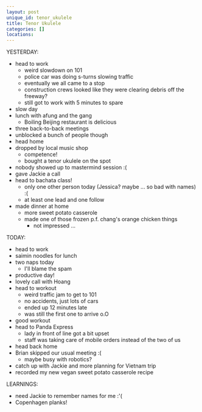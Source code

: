 ```yaml
---
layout: post
unique_id: tenor_ukulele
title: Tenor Ukulele
categories: []
locations: 
---
```


YESTERDAY:
* head to work
  * weird slowdown on 101
  * police car was doing s-turns slowing traffic
  * eventually we all came to a stop
  * construction crews looked like they were clearing debris off the freeway?
  * still got to work with 5 minutes to spare
* slow day
* lunch with afung and the gang
  * Boiling Beijing restaurant is delicious
* three back-to-back meetings
* unblocked a bunch of people though
* head home
* dropped by local music shop
  * competence!
  * bought a tenor ukulele on the spot
* nobody showed up to mastermind session :(
* gave Jackie a call
* head to bachata class!
  * only one other person today (Jessica? maybe ... so bad with names) :(
  * at least one lead and one follow
* made dinner at home
  * more sweet potato casserole
  * made one of those frozen p.f. chang's orange chicken things
    * not impressed ...

TODAY:
* head to work
* saimin noodles for lunch
* two naps today
  * I'll blame the spam
* productive day!
* lovely call with Hoang
* head to workout
  * weird traffic jam to get to 101
  * no accidents, just lots of cars
  * ended up 12 minutes late
  * was still the first one to arrive o.O
* good workout
* head to Panda Express
  * lady in front of line got a bit upset
  * staff was taking care of mobile orders instead of the two of us
* head back home
* Brian skipped our usual meeting :(
  * maybe busy with robotics?
* catch up with Jackie and more planning for Vietnam trip
* recorded my new vegan sweet potato casserole recipe

LEARNINGS:
* need Jackie to remember names for me :'(
* Copenhagen planks!
